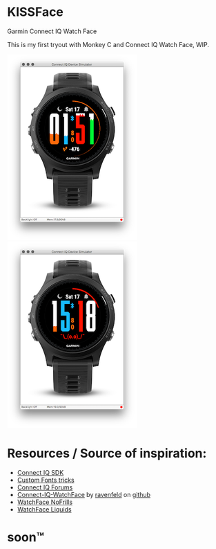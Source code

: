 # KISSFace
Garmin Connect IQ Watch Face

This is my first tryout with Monkey C and Connect IQ Watch Face, WIP.

![KISSFace example][shot1]
![KISSFace example][shot2]


# Resources / Source of inspiration:

- [Connect IQ SDK](https://developer.garmin.com/downloads/connect-iq/monkey-c/doc/)
- [Custom Fonts tricks](https://developer.garmin.com/index.php/blog/post/connect-iq-pro-tip-custom-fonts-tricks)
- [Connect IQ Forums](https://forums.garmin.com/forumdisplay.php?479-Connect-IQ)
- [Connect-IQ-WatchFace](https://github.com/ravenfeld/Connect-IQ-WatchFace) by [ravenfeld](https://github.com/ravenfeld/) on [github](https://github.com)
- [WatchFace NoFrills](https://apps.garmin.com/en-US/apps/03030574-3c6e-484a-9bd8-ce2ca0249651)
- [WatchFace Liquids](https://apps.garmin.com/en-US/apps/afc87394-f854-4ee4-838a-598d81414fde)


# soon™


[shot1]: shots/shot1.png
[shot2]: shots/shot2.png
